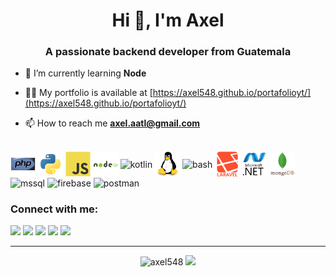 <h1 align="center">Hi 👋, I'm Axel</h1>
<h3 align="center">A passionate backend developer from Guatemala</h3>

- 🌱 I’m currently learning **Node**

- 👨‍💻 My portfolio is available at [https://axel548.github.io/portafolioyt/](https://axel548.github.io/portafolioyt/)

- 📫 How to reach me **axel.aatl@gmail.com**

<div style="display: inline_block"><br>
    <img align="center" src="https://raw.githubusercontent.com/devicons/devicon/master/icons/php/php-original.svg" alt="php" width="40" height="40"/> 
    <img align="center" src="https://raw.githubusercontent.com/devicons/devicon/master/icons/python/python-original.svg" alt="python" width="40" height="40"/> 
    <img align="center" src="https://raw.githubusercontent.com/devicons/devicon/master/icons/javascript/javascript-original.svg" alt="javascript" width="40" height="40"/> 
	<img align="center" src="https://raw.githubusercontent.com/devicons/devicon/master/icons/nodejs/nodejs-original-wordmark.svg" alt="nodejs" width="40" height="40"/> 
    <img align="center" src="https://www.vectorlogo.zone/logos/kotlinlang/kotlinlang-icon.svg" alt="kotlin" width="40" height="40"/> 
    <img align="center" src="https://raw.githubusercontent.com/devicons/devicon/master/icons/linux/linux-original.svg" alt="linux" width="40" height="40"/> 
	<img align="center" src="https://www.vectorlogo.zone/logos/gnu_bash/gnu_bash-icon.svg" alt="bash" width="40" height="40"/>
    <img align="center" src="https://raw.githubusercontent.com/devicons/devicon/master/icons/laravel/laravel-plain-wordmark.svg" alt="laravel" width="40" height="40"/> 
	<img align="center" src="https://raw.githubusercontent.com/devicons/devicon/master/icons/dot-net/dot-net-original-wordmark.svg" alt="dotnet" width="40" height="40"/> 
    <img align="center" src="https://raw.githubusercontent.com/devicons/devicon/master/icons/mongodb/mongodb-original-wordmark.svg" alt="mongodb" width="40" height="40"/> 
    <img align="center" src="https://www.svgrepo.com/show/303229/microsoft-sql-server-logo.svg" alt="mssql" width="40" height="40"/> 
    <img align="center" src="https://www.vectorlogo.zone/logos/firebase/firebase-icon.svg" alt="firebase" width="40" height="40"/> 
    <img align="center" src="https://www.vectorlogo.zone/logos/getpostman/getpostman-icon.svg" alt="postman" width="40" height="40"/> 
</div>

<h3 align="left">Connect with me:</h3>
<div> 
    <a href="https://fb.com/axelabel.tuchezlopez" target="_blank"><img src="https://img.shields.io/badge/-Facebook-%233f37c9?style=for-the-badge&logo=facebook&logoColor=white" target="_blank"></a> 
    <a href = "mailto:axel.aatl@gmail.com"><img src="https://img.shields.io/badge/-Gmail-%239d0208?style=for-the-badge&logo=gmail&logoColor=white" target="_blank"></a>
    <a href="https://www.linkedin.com/in/axellopez4577/" target="_blank"><img src="https://img.shields.io/badge/-LinkedIn-%230077B5?style=for-the-badge&logo=linkedin&logoColor=white" target="_blank"></a> 
    <a href="https://www.behance.net/axelabtuchez" target="_blank"><img src="https://img.shields.io/badge/-Behance-%2303045e?style=for-the-badge&logo=behance&logoColor=white" target="_blank"></a> 
    <a href="https://www.hackerrank.com/axel_aatl" target="_blank"><img src="https://img.shields.io/badge/-Hackerrank-%23001d3d?style=for-the-badge&logo=hackerrank&logoColor=white" target="_blank"></a> 
</div>


<hr>
<div align="center">
  <img height="180em" src="https://github-readme-stats.vercel.app/api?username=axel548&show_icons=true&locale=en&theme=radical" alt="axel548" />
  <img height="180em" src="https://github-readme-stats.vercel.app/api/top-langs/?username=axel548&layout=compact&langs_count=7&theme=radical"/>
</div>



